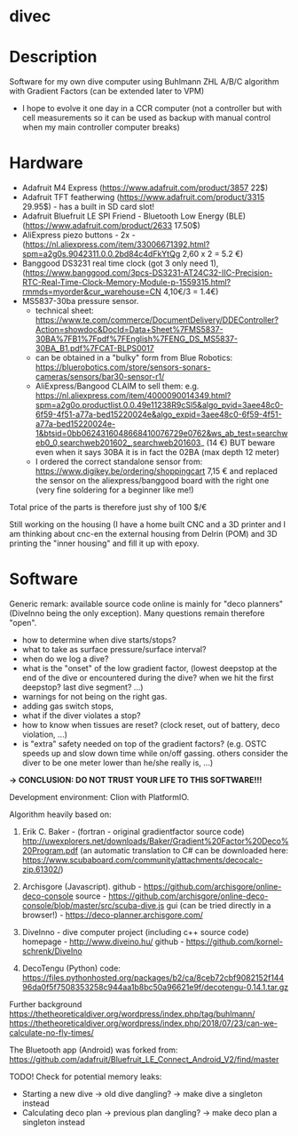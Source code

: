 # divec
# Description
Software for my own dive computer using Buhlmann ZHL A/B/C algorithm with Gradient Factors (can be extended later to VPM) 
- I hope to evolve it one day in a CCR computer (not a controller but with cell measurements so it can be used as backup with manual control when my main controller computer breaks)

# Hardware
- Adafruit M4 Express (https://www.adafruit.com/product/3857 22$)
- Adafruit TFT featherwing (https://www.adafruit.com/product/3315 29.95$) - has a built in SD card slot!
- Adafruit Bluefruit LE SPI Friend - Bluetooth Low Energy (BLE) (https://www.adafruit.com/product/2633 17.50$)
- AliExpress piezo buttons - 2x - (https://nl.aliexpress.com/item/33006671392.html?spm=a2g0s.9042311.0.0.2bd84c4dFkYtQg 2,60 x 2 = 5.2 €)
- Banggood DS3231 real time clock (got 3 only need 1), (https://www.banggood.com/3pcs-DS3231-AT24C32-IIC-Precision-RTC-Real-Time-Clock-Memory-Module-p-1559315.html?rmmds=myorder&cur_warehouse=CN 4,10€/3 = 1.4€)
- MS5837-30ba pressure sensor.
  * technical sheet: https://www.te.com/commerce/DocumentDelivery/DDEController?Action=showdoc&DocId=Data+Sheet%7FMS5837-30BA%7FB1%7Fpdf%7FEnglish%7FENG_DS_MS5837-30BA_B1.pdf%7FCAT-BLPS0017
  * can be obtained in a "bulky" form from Blue Robotics: https://bluerobotics.com/store/sensors-sonars-cameras/sensors/bar30-sensor-r1/
  * AliExpress/Bangood CLAIM to sell them: e.g. https://nl.aliexpress.com/item/4000090014349.html?spm=a2g0o.productlist.0.0.49e11238R9cSl5&algo_pvid=3aee48c0-6f59-4f51-a77a-bed15220024e&algo_expid=3aee48c0-6f59-4f51-a77a-bed15220024e-1&btsid=0bb0624316048668410076729e0762&ws_ab_test=searchweb0_0,searchweb201602_,searchweb201603_
(14 €) BUT beware even when it says 30BA it is in fact the 02BA (max depth 12 meter)
  * I ordered the correct standalone sensor from: https://www.digikey.be/ordering/shoppingcart 7,15 € and replaced the sensor on the aliexpress/banggood board with the right one (very fine soldering for a beginner like me!)

Total price of the parts is therefore just shy of 100 $/€

Still working on the housing (I have a home built CNC and a 3D printer and I am thinking about cnc-en the external housing from Delrin (POM) and 3D printing the "inner housing" and fill it up with epoxy.

# Software

Generic remark: available source code online is mainly for "deco planners" (DiveInno being the only exception). Many questions remain therefore "open".
- how to determine when dive starts/stops?
- what to take as surface pressure/surface interval?
- when do we log a dive?
- what is the "onset" of the low gradient factor, (lowest deepstop at the end of the dive or encountered during the dive? when we hit the first deepstop? last dive segment? ...)
- warnings for not being on the right gas. 
- adding gas switch stops, 
- what if the diver violates a stop?
- how to know when tissues are reset? (clock reset, out of battery, deco violation, ...)
- is "extra" safety needed on top of the gradient factors? (e.g. OSTC speeds up and slow down time while on/off gassing. others consider the diver to be one meter lower than he/she really is, ...)

**-> CONCLUSION: DO NOT TRUST YOUR LIFE TO THIS SOFTWARE!!!**

Development environment: Clion with PlatformIO.

Algorithm heavily based on:

1. Erik C. Baker - (fortran - original gradientfactor source code) 
http://uwexplorers.net/downloads/Baker/Gradient%20Factor%20Deco%20Program.pdf (an automatic translation to C# can be downloaded here: https://www.scubaboard.com/community/attachments/decocalc-zip.61302/)

2. Archisgore (Javascript).
github - https://github.com/archisgore/online-deco-console
source - https://github.com/archisgore/online-deco-console/blob/master/src/scuba-dive.js
gui (can be tried directly in a browser!) - https://deco-planner.archisgore.com/

3. DiveInno - dive computer project (including c++ source code) 
homepage - http://www.diveino.hu/
github - https://github.com/kornel-schrenk/DiveIno

3. DecoTengu (Python)
code: https://files.pythonhosted.org/packages/b2/ca/8ceb72cbf9082152f14496da0f5f7508353258c944aa1b8bc50a96621e9f/decotengu-0.14.1.tar.gz
 
Further background
https://thetheoreticaldiver.org/wordpress/index.php/tag/buhlmann/
https://thetheoreticaldiver.org/wordpress/index.php/2018/07/23/can-we-calculate-no-fly-times/


The Bluetooth app (Android) was forked from: https://github.com/adafruit/Bluefruit_LE_Connect_Android_V2/find/master

TODO! Check for potential memory leaks:
- Starting a new dive -> old dive dangling? -> make dive a singleton instead
- Calculating deco plan -> previous plan dangling? -> make deco plan a singleton instead
